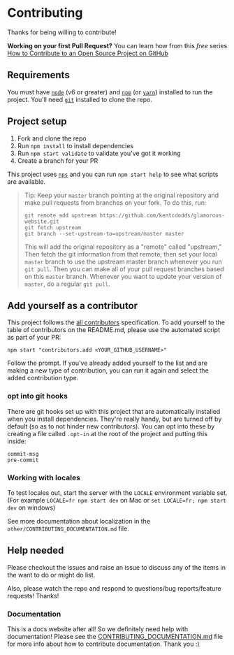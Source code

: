# Contributing

Thanks for being willing to contribute!

**Working on your first Pull Request?** You can learn how from this *free* series
[How to Contribute to an Open Source Project on GitHub][egghead]

## Requirements

You must have [`node`](https://nodejs.org/) (v6 or greater) and
[`npm`](https://www.npmjs.com/) (or [`yarn`](https://yarnpkg.com/en/))
installed to run the project. You'll need [`git`](https://git-scm.com/)
installed to clone the repo.

## Project setup

1. Fork and clone the repo
2. Run `npm install` to install dependencies
3. Run `npm start validate` to validate you've got it working
4. Create a branch for your PR

This project uses [`nps`][nps] and you can run `npm start help` to see what scripts are available.

> Tip: Keep your `master` branch pointing at the original repository and make
> pull requests from branches on your fork. To do this, run:
>
> ```
> git remote add upstream https://github.com/kentcdodds/glamorous-website.git
> git fetch upstream
> git branch --set-upstream-to=upstream/master master
> ```
>
> This will add the original repository as a "remote" called "upstream,"
> Then fetch the git information from that remote, then set your local `master`
> branch to use the upstream master branch whenever you run `git pull`.
> Then you can make all of your pull request branches based on this `master`
> branch. Whenever you want to update your version of `master`, do a regular
> `git pull`.

## Add yourself as a contributor

This project follows the [all contributors][all-contributors] specification. To add yourself to the table of
contributors on the README.md, please use the automated script as part of your PR:

```console
npm start "contributors.add <YOUR_GITHUB_USERNAME>"
```

Follow the prompt. If you've already added yourself to the list and are making a new type of contribution, you can run
it again and select the added contribution type.

### opt into git hooks

There are git hooks set up with this project that are automatically installed when you install dependencies. They're
really handy, but are turned off by default (so as to not hinder new contributors). You can opt into these by creating
a file called `.opt-in` at the root of the project and putting this inside:

```
commit-msg
pre-commit
```

### Working with locales

To test locales out, start the server with the `LOCALE` environment variable
set. (For example `LOCALE=fr npm start dev` on Mac or
`set LOCALE=fr; npm start dev` on windows)

See more documentation about localization in the
`other/CONTRIBUTING_DOCUMENTATION.md` file.

## Help needed

Please checkout the issues and raise an issue to discuss
any of the items in the want to do or might do list.

Also, please watch the repo and respond to questions/bug reports/feature requests! Thanks!

### Documentation

This is a docs website after all! So we definitely need help with documentation!
Please see the [CONTRIBUTING_DOCUMENTATION.md][docs-docs] file for more info
about how to contribute documentation. Thank you :)

[egghead]: https://egghead.io/series/how-to-contribute-to-an-open-source-project-on-github
[semantic-release]: https://npmjs.com/package/semantic-release
[convention]: https://github.com/conventional-changelog/conventional-changelog-angular/blob/ed32559941719a130bb0327f886d6a32a8cbc2ba/convention.md
[all-contributors]: https://github.com/kentcdodds/all-contributors
[ROADMAP]: ./other/ROADMAP.md
[nps]: https://npmjs.com/package/nps
[docs-docs]: ./other/CONTRIBUTING_DOCUMENTATION.md
